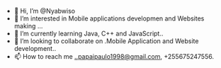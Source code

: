 - 👋 Hi, I’m @Nyabwiso
- 👀 I’m interested in Mobile applications developmen and Websites making ...
- 🌱 I’m currently learning Java, C++ and JavaScript..
- 💞️ I’m looking to collaborate on .Mobile Application and Website development..
- 📫 How to reach me ..papaipaulo1998@gmail.com, +255675247556.

<!---
Nyabwiso/Nyabwiso is a ✨ special ✨ repository because its `README.md` (this file) appears on your GitHub profile.
You can click the Preview link to take a look at your changes.
--->
